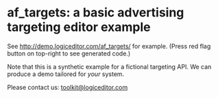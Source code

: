 af_targets: a basic advertising targeting editor example
========================================================

See http://demo.logiceditor.com/af_targets/ for example.
(Press red flag button on top-right to see generated code.)

Note that this is a synthetic example for a fictional targeting API.
We can produce a demo tailored for _your_ system.

Please contact us: toolkit@logiceditor.com
